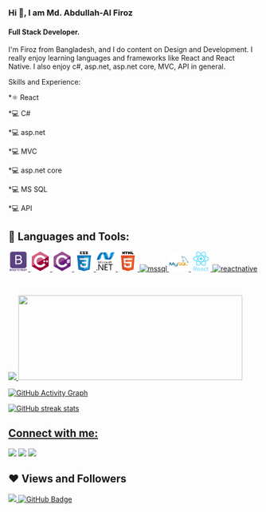 ### Hi 👋, I am Md. Abdullah-Al Firoz
#### Full Stack Developer.


I'm Firoz from Bangladesh, and I do content on Design and Development. I really enjoy learning languages and frameworks like React and React Native. I also enjoy c#, asp.net, asp.net core, MVC, API in general.

Skills and Experience:

*⚛ React

*💻 C#

*💻 asp.net

*💻 MVC

*💻 asp.net core

*💻 MS SQL

*💻 API


## 🚀 Languages and Tools:
<p align="left"> <a href="https://getbootstrap.com" target="_blank" rel="noreferrer"> <img src="https://raw.githubusercontent.com/devicons/devicon/master/icons/bootstrap/bootstrap-plain-wordmark.svg" alt="bootstrap" width="40" height="40"/> </a> <a href="https://www.w3schools.com/cpp/" target="_blank" rel="noreferrer"> <img src="https://raw.githubusercontent.com/devicons/devicon/master/icons/cplusplus/cplusplus-original.svg" alt="cplusplus" width="40" height="40"/> </a> <a href="https://www.w3schools.com/cs/" target="_blank" rel="noreferrer"> <img src="https://raw.githubusercontent.com/devicons/devicon/master/icons/csharp/csharp-original.svg" alt="csharp" width="40" height="40"/> </a> <a href="https://www.w3schools.com/css/" target="_blank" rel="noreferrer"> <img src="https://raw.githubusercontent.com/devicons/devicon/master/icons/css3/css3-original-wordmark.svg" alt="css3" width="40" height="40"/> </a> <a href="https://dotnet.microsoft.com/" target="_blank" rel="noreferrer"> <img src="https://raw.githubusercontent.com/devicons/devicon/master/icons/dot-net/dot-net-original-wordmark.svg" alt="dotnet" width="40" height="40"/> </a> <a href="https://www.w3.org/html/" target="_blank" rel="noreferrer"> <img src="https://raw.githubusercontent.com/devicons/devicon/master/icons/html5/html5-original-wordmark.svg" alt="html5" width="40" height="40"/> </a> <a href="https://www.microsoft.com/en-us/sql-server" target="_blank" rel="noreferrer"> <img src="https://www.svgrepo.com/show/303229/microsoft-sql-server-logo.svg" alt="mssql" width="40" height="40"/> </a> <a href="https://www.mysql.com/" target="_blank" rel="noreferrer"> <img src="https://raw.githubusercontent.com/devicons/devicon/master/icons/mysql/mysql-original-wordmark.svg" alt="mysql" width="40" height="40"/> </a> <a href="https://reactjs.org/" target="_blank" rel="noreferrer"> <img src="https://raw.githubusercontent.com/devicons/devicon/master/icons/react/react-original-wordmark.svg" alt="react" width="40" height="40"/> </a> <a href="https://reactnative.dev/" target="_blank" rel="noreferrer"> <img src="https://reactnative.dev/img/header_logo.svg" alt="reactnative" width="40" height="40"/> </a> </p><br>
 

<p align="left"> 
  <a href="https://github.com/abdullah-al-feroz">
  <img height="170em" src="https://github-readme-stats.vercel.app/api?username=abdullah-al-feroz&show_icons=true&theme=dracula&include_all_commits=true&count_private=true"/>
  <img height="170em" width="450" src="https://github-readme-stats.vercel.app/api/top-langs/?username=abdullah-al-feroz&layout=compact&langs_count=7&theme=dracula"/>
</p>

![GitHub Activity Graph](https://activity-graph.herokuapp.com/graph?username=abdullah-al-feroz)  

![GitHub streak stats](https://github-readme-streak-stats.herokuapp.com/?user=abdullah-al-feroz)  



## Connect with me:
<p align="left">

<a href = "https://www.linkedin.com/"><img src="https://img.icons8.com/fluent/48/000000/linkedin.png"/></a>
<a href = "https://twitter.com/"><img src="https://img.icons8.com/fluent/48/000000/twitter.png"/></a>
<a href = "https://www.instagram.com/"><img src="https://img.icons8.com/fluent/48/000000/instagram-new.png"/></a>
</p>

## ❤ Views and Followers
<a href="https://github.com/abdullah-al-feroz/github-profile-views-counter">
    <img src="https://komarev.com/ghpvc/?username=abdullah-al-feroz">
</a>
<a href="https://github.com/abdullah-al-feroz?tab=followers"><img src="https://img.shields.io/github/followers/abdullah-al-feroz?label=Followers&style=social" alt="GitHub Badge"></a>
